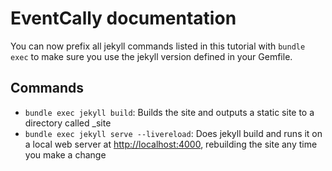 # EventCally documentation

You can now prefix all jekyll commands listed in this tutorial with ```bundle exec``` to make sure you use the jekyll version defined in your Gemfile.

## Commands

* ```bundle exec jekyll build```: Builds the site and outputs a static site to a directory called _site
* ```bundle exec jekyll serve --livereload```: Does jekyll build and runs it on a local web server at <http://localhost:4000>, rebuilding the site any time you make a change

